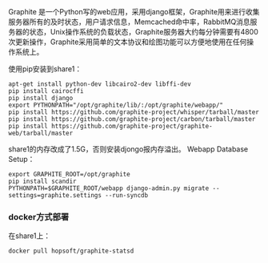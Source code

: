 Graphite 是一个Python写的web应用，采用django框架，Graphite用来进行收集服务器所有的及时状态，用户请求信息，Memcached命中率，RabbitMQ消息服务器的状态，Unix操作系统的负载状态，Graphite服务器大约每分钟需要有4800次更新操作，Graphite采用简单的文本协议和绘图功能可以方便地使用在任何操作系统上。

使用pip安装到share1：
```
apt-get install python-dev libcairo2-dev libffi-dev
pip install cairocffi
pip install django
export PYTHONPATH="/opt/graphite/lib/:/opt/graphite/webapp/"
pip install https://github.com/graphite-project/whisper/tarball/master
pip install https://github.com/graphite-project/carbon/tarball/master
pip install https://github.com/graphite-project/graphite-web/tarball/master
```
share1的内存改成了1.5G，否则安装djongo报内存溢出。
Webapp Database Setup：
```
export GRAPHITE_ROOT=/opt/graphite
pip install scandir
PYTHONPATH=$GRAPHITE_ROOT/webapp django-admin.py migrate --settings=graphite.settings --run-syncdb
```

### docker方式部署
在share1上：
```
docker pull hopsoft/graphite-statsd

```
